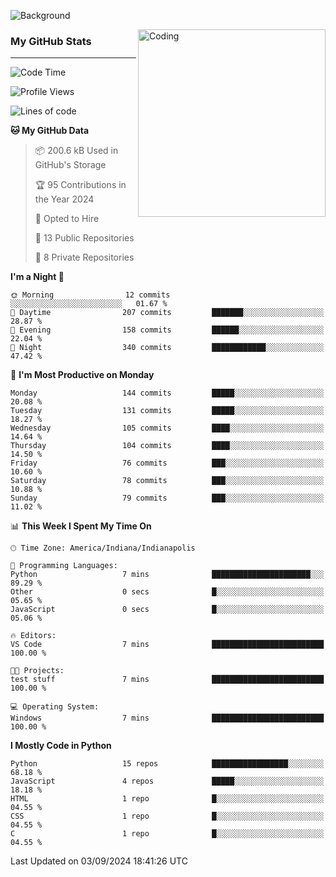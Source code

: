 ![Background](https://github.com/Nguyen-Noah/Nguyen-Noah/assets/112649680/f5d2296f-0508-400c-abcf-47c085708a2a)

<img align="right" alt="Coding" width="300" src="https://cdn.dribbble.com/users/1277312/screenshots/14733298/media/39b1045e593737587dd60e42c8422d1f.gif" >

### My GitHub Stats
---
<!--START_SECTION:waka-->
![Code Time](http://img.shields.io/badge/Code%20Time-198%20hrs%2037%20mins-blue)

![Profile Views](http://img.shields.io/badge/Profile%20Views-0-blue)

![Lines of code](https://img.shields.io/badge/From%20Hello%20World%20I%27ve%20Written-147.5%20thousand%20lines%20of%20code-blue)

**🐱 My GitHub Data** 

> 📦 200.6 kB Used in GitHub's Storage 
 > 
> 🏆 95 Contributions in the Year 2024
 > 
> 💼 Opted to Hire
 > 
> 📜 13 Public Repositories 
 > 
> 🔑 8 Private Repositories 
 > 
**I'm a Night 🦉** 

```text
🌞 Morning                12 commits          ░░░░░░░░░░░░░░░░░░░░░░░░░   01.67 % 
🌆 Daytime                207 commits         ███████░░░░░░░░░░░░░░░░░░   28.87 % 
🌃 Evening                158 commits         ██████░░░░░░░░░░░░░░░░░░░   22.04 % 
🌙 Night                  340 commits         ████████████░░░░░░░░░░░░░   47.42 % 
```
📅 **I'm Most Productive on Monday** 

```text
Monday                   144 commits         █████░░░░░░░░░░░░░░░░░░░░   20.08 % 
Tuesday                  131 commits         █████░░░░░░░░░░░░░░░░░░░░   18.27 % 
Wednesday                105 commits         ████░░░░░░░░░░░░░░░░░░░░░   14.64 % 
Thursday                 104 commits         ████░░░░░░░░░░░░░░░░░░░░░   14.50 % 
Friday                   76 commits          ███░░░░░░░░░░░░░░░░░░░░░░   10.60 % 
Saturday                 78 commits          ███░░░░░░░░░░░░░░░░░░░░░░   10.88 % 
Sunday                   79 commits          ███░░░░░░░░░░░░░░░░░░░░░░   11.02 % 
```


📊 **This Week I Spent My Time On** 

```text
🕑︎ Time Zone: America/Indiana/Indianapolis

💬 Programming Languages: 
Python                   7 mins              ██████████████████████░░░   89.29 % 
Other                    0 secs              █░░░░░░░░░░░░░░░░░░░░░░░░   05.65 % 
JavaScript               0 secs              █░░░░░░░░░░░░░░░░░░░░░░░░   05.06 % 

🔥 Editors: 
VS Code                  7 mins              █████████████████████████   100.00 % 

🐱‍💻 Projects: 
test stuff               7 mins              █████████████████████████   100.00 % 

💻 Operating System: 
Windows                  7 mins              █████████████████████████   100.00 % 
```

**I Mostly Code in Python** 

```text
Python                   15 repos            █████████████████░░░░░░░░   68.18 % 
JavaScript               4 repos             █████░░░░░░░░░░░░░░░░░░░░   18.18 % 
HTML                     1 repo              █░░░░░░░░░░░░░░░░░░░░░░░░   04.55 % 
CSS                      1 repo              █░░░░░░░░░░░░░░░░░░░░░░░░   04.55 % 
C                        1 repo              █░░░░░░░░░░░░░░░░░░░░░░░░   04.55 % 
```




 Last Updated on 03/09/2024 18:41:26 UTC
<!--END_SECTION:waka-->

<!--
**Nguyen-Noah/Nguyen-Noah** is a ✨ _special_ ✨ repository because its `README.md` (this file) appears on your GitHub profile.

Here are some ideas to get you started:

- 🔭 I’m currently working on ...
- 🌱 I’m currently learning ...
- 👯 I’m looking to collaborate on ...
- 🤔 I’m looking for help with ...
- 💬 Ask me about ...
- 📫 How to reach me: ...
- 😄 Pronouns: ...
- ⚡ Fun fact: ...
-->
